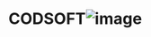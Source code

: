 # CODSOFT![image](https://github.com/KonArchit/CODSOFT/assets/129601857/312933d8-5006-4244-8bec-73282d731c38)
